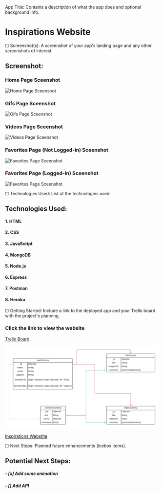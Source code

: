  App Title: Contains a description of what the app does and optional background info.

 # **Inspirations Website**

☐ Screenshot(s): A screenshot of your app's landing page and any other screenshots of interest.

## Screenshot:

### Home Page Sceenshot
![Home Page Sceenshot](public/images/wireframe-previews/screenshots/homepage-screenshot.png)

### Gifs Page Sceenshot
![Gifs Page Sceenshot](/images/wireframe-previews/screenshots/gifs-screenshot.png)

### Videos Page Sceenshot
![Videos Page Sceenshot](../images/wireframe-previews/screenshots/gifs-screenshot.png)

### Favorites Page (Not Logged-in) Sceenshot
![Favorites Page Sceenshot]()

### Favorites Page (Logged-in) Sceenshot
![Favorites Page Sceenshot]()

☐ Technologies Used: List of the technologies used.
## Technologies Used: 

#### 1. HTML
#### 2. CSS
#### 3. JavaScript
#### 4. MongoDB
#### 5. Node.js
#### 6. Express
#### 7. Postman
#### 8. Heroku



☐ Getting Started: Include a link to the deployed app and your Trello board with the project's planning.

### Click the link to view the website
[Trello Board](https://trello.com/b/Mq3Qp8RD)

![ERD](wireframe-previews/erd/ga-project-2.png)

[Inspirations Webstite]() 


☐ Next Steps: Planned future enhancements (icebox items).
## Potential Next Steps: 

##### - [x] Add some animation
##### - [] Add API
